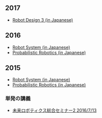 <h2>2017</h2>
<ul>
 	<li><a href="https://lab.ueda.asia/?page_id=1767">Robot Design 3 (in Japanese)</a></li>
</ul>
<h2>2016</h2>
<ul>
 	<li><a href="https://lab.ueda.asia/?page_id=1152">Robot System (in Japanese)</a></li>
 	<li><a href="https://lab.ueda.asia/?page_id=1233">Probabilistic Robotics (in Japanese)</a></li>
</ul>
<h2>2015</h2>
<ul>
 	<li><a href="https://lab.ueda.asia/?page_id=169">Robot System (in Japanese)</a></li>
 	<li><a href="https://lab.ueda.asia/?page_id=180">Probabilistic Robotics (in Japanese)</a></li>
</ul>
<h3>単発の講義</h3>
<ul>
 	<li><a href="https://lab.ueda.asia/?presenpress=2016%e5%b9%b4%e5%ba%a6-%e6%9c%aa%e6%9d%a5%e3%83%ad%e3%83%9c%e3%83%86%e3%82%a3%e3%82%af%e3%82%b9%e7%b7%8f%e5%90%88%e3%82%bb%e3%83%9f%e3%83%8a%e3%83%bc%ef%bc%92">未来ロボティクス総合セミナー2 2016/7/13</a></li>
</ul>
